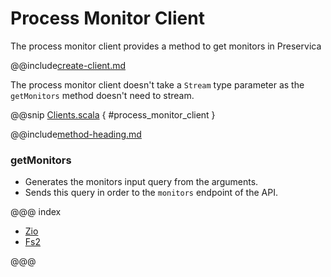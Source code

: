 # Process Monitor Client

The process monitor client provides a method to get monitors in Preservica

@@include[create-client.md](../../.includes/client/create-client.md)

The process monitor client doesn't take a `Stream` type parameter as the `getMonitors` method doesn't need to stream. 

@@snip [Clients.scala](../../../scala/examples/Clients.scala) { #process_monitor_client }

@@include[method-heading.md](../../.includes/client/method-heading.md)

### getMonitors
* Generates the monitors input query from the arguments.
* Sends this query in order to the `monitors` endpoint of the API.

@@@ index

* [Zio](zio.md)
* [Fs2](fs2.md)

@@@
